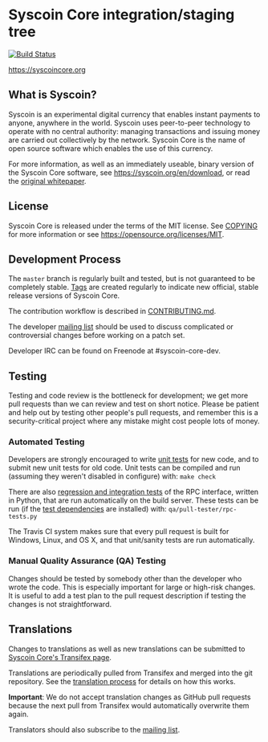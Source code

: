 Syscoin Core integration/staging tree
=====================================

[![Build Status](https://travis-ci.org/syscoin/syscoin.svg?branch=master)](https://travis-ci.org/syscoin/syscoin)

https://syscoincore.org

What is Syscoin?
----------------

Syscoin is an experimental digital currency that enables instant payments to
anyone, anywhere in the world. Syscoin uses peer-to-peer technology to operate
with no central authority: managing transactions and issuing money are carried
out collectively by the network. Syscoin Core is the name of open source
software which enables the use of this currency.

For more information, as well as an immediately useable, binary version of
the Syscoin Core software, see https://syscoin.org/en/download, or read the
[original whitepaper](https://syscoincore.org/syscoin.pdf).

License
-------

Syscoin Core is released under the terms of the MIT license. See [COPYING](COPYING) for more
information or see https://opensource.org/licenses/MIT.

Development Process
-------------------

The `master` branch is regularly built and tested, but is not guaranteed to be
completely stable. [Tags](https://github.com/syscoin/syscoin/tags) are created
regularly to indicate new official, stable release versions of Syscoin Core.

The contribution workflow is described in [CONTRIBUTING.md](CONTRIBUTING.md).

The developer [mailing list](https://lists.linuxfoundation.org/mailman/listinfo/syscoin-dev)
should be used to discuss complicated or controversial changes before working
on a patch set.

Developer IRC can be found on Freenode at #syscoin-core-dev.

Testing
-------

Testing and code review is the bottleneck for development; we get more pull
requests than we can review and test on short notice. Please be patient and help out by testing
other people's pull requests, and remember this is a security-critical project where any mistake might cost people
lots of money.

### Automated Testing

Developers are strongly encouraged to write [unit tests](/doc/unit-tests.md) for new code, and to
submit new unit tests for old code. Unit tests can be compiled and run
(assuming they weren't disabled in configure) with: `make check`

There are also [regression and integration tests](/qa) of the RPC interface, written
in Python, that are run automatically on the build server.
These tests can be run (if the [test dependencies](/qa) are installed) with: `qa/pull-tester/rpc-tests.py`

The Travis CI system makes sure that every pull request is built for Windows, Linux, and OS X, and that unit/sanity tests are run automatically.

### Manual Quality Assurance (QA) Testing

Changes should be tested by somebody other than the developer who wrote the
code. This is especially important for large or high-risk changes. It is useful
to add a test plan to the pull request description if testing the changes is
not straightforward.

Translations
------------

Changes to translations as well as new translations can be submitted to
[Syscoin Core's Transifex page](https://www.transifex.com/projects/p/syscoin/).

Translations are periodically pulled from Transifex and merged into the git repository. See the
[translation process](doc/translation_process.md) for details on how this works.

**Important**: We do not accept translation changes as GitHub pull requests because the next
pull from Transifex would automatically overwrite them again.

Translators should also subscribe to the [mailing list](https://groups.google.com/forum/#!forum/syscoin-translators).
